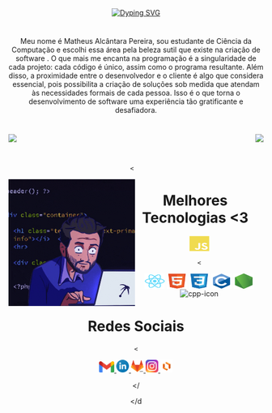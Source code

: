 <div align="center"> 
  <a href="https://git.io/typing-svg"> 
    <img src="https://readme-typing-svg.demolab.com?font=Fira+Code&weight =500&size=22&pause=1000&color=228B22¢er=true&vCenter=true&random=false&width=524&lines=Faaaaala+dev,+Matheus+Aqui!!!" alt="Dyping SVG"> </a> 
</div> 

#

<div>
    <p align="center"> Meu nome é Matheus Alcântara Pereira, sou estudante de Ciência da Computação e escolhi essa área pela beleza sutil que existe na criação de software . O que mais me encanta na programação é a singularidade de cada projeto: cada código é único, assim como o programa resultante. Além disso, a proximidade entre o desenvolvedor e o cliente é algo que considera essencial, pois possibilita a criação de soluções sob medida que atendam às necessidades formais de cada pessoa. Isso é o que torna o desenvolvimento de software uma experiência tão gratificante e desafiadora. </p>
</div>

# 

<div>
  <img height="180em" src="https://github-readme-stats.vercel.app/api?username=matheus-alcan&show_icons=true&theme=chartreuse-dark&include_all_commits=true&count_private=true"/>
  <img align="right" height="180em" src="https://github-readme-stats.vercel.app/api/top-langs/?username=matheus-alcan&layout=compact&langs_count=16&theme=chartreuse-dark"/>
</div>

#

<div align="center"> 
  <div style="display: inline_block">
    
    <
<img align="left" alt="" height="250" alt="coding-time" src="git.svg.gif">
    
   
<h1 align="center">Melhores Tecnologias <3</h1>
    
  
<img align="center" height="30" width="40" alt="js-icon" src="https://raw.githubusercontent.com/devicons/devicon/master/icons/javascript/javascript-plain.svg">
    
    <
<img align="center" height="30" width="40" alt="react-icon" src="https://raw.githubusercontent.com/devicons/devicon/master/icons/react/react-original.svg">
    
 
<img align="center" height="30" width="40" alt="html-icon" src="https://raw.githubusercontent.com/devicons/devicon/master/icons/html5/html5-original.svg">
    <img align="center" height="30" width="40" alt="css-icon" src="https://raw.githubusercontent.com/devicons/devicon/master/icons/css3/css3-original.svg">
    <img align="center" height="30" width="40" alt="c-icon" src="https://raw.githubusercontent.com/devicons/devicon/master/icons/c/c-original.svg">
    
 
<img align="center" height="30" width="40" alt="nodejs-icon" src="https://raw.githubusercontent.com/devicons/devicon/master/icons/nodejs/nodejs-original.svg">
    
 
<img align="center" height="30" width="40" alt="cpp-icon" src="https://raw.githubusercontent.com/jmnote/z-icons/master/svg/cpp.svg">
  
    
  
   
<h1 align="center">Redes Sociais</h1>
    
    <
<a href="mailto:matheusalcantara.pereira01@gmail.com">
      <img width="30" src="gmail.png">
    </a>
    
 
<a href="https://www.linkedin.com/in/matheus-alcantara-b93812234/">
      
 
<img width="25" src="linkedin.webp">
    
 
</a>
    <a href="https://gitlab.com/matheus-alcan">
      
    
<img width="25" src="gitlab-Photoroom.png">
    </a>
    
   
<a href="https://www.instagram.com/matheus.alc2/">
      <img width="25" src="instagram2.png">
    </a>
    <a href="https://lucid.app/documents#/documents?folder_id=home">
      <img width="25" src="luci.png">
    </a>
  
  </
</div>

</d
</div>
